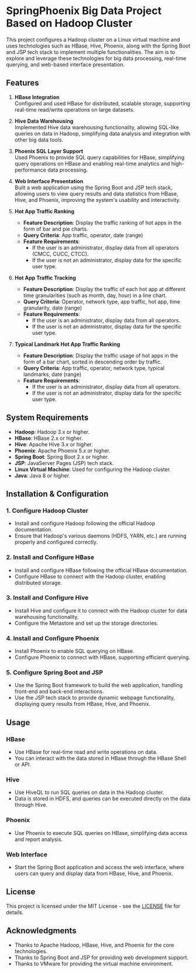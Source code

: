 # SpringPhoenix Big Data Project Based on Hadoop Cluster

This project configures a Hadoop cluster on a Linux virtual machine and uses technologies such as HBase, Hive, Phoenix, along with the Spring Boot and JSP tech stack to implement multiple functionalities. The aim is to explore and leverage these technologies for big data processing, real-time querying, and web-based interface presentation.

## Features

1. **HBase Integration**  
   Configured and used HBase for distributed, scalable storage, supporting real-time read/write operations on large datasets.

2. **Hive Data Warehousing**  
   Implemented Hive data warehousing functionality, allowing SQL-like queries on data in Hadoop, simplifying data analysis and integration with other big data tools.

3. **Phoenix SQL Layer Support**  
   Used Phoenix to provide SQL query capabilities for HBase, simplifying query operations on HBase and enabling real-time analytics and high-performance data processing.

4. **Web Interface Presentation**  
   Built a web application using the Spring Boot and JSP tech stack, allowing users to view query results and data statistics from HBase, Hive, and Phoenix, improving the system's usability and interactivity.

5. **Hot App Traffic Ranking**  
   - **Feature Description**: Display the traffic ranking of hot apps in the form of bar and pie charts.
   - **Query Criteria**: App traffic, operator, date (range)
   - **Feature Requirements**:  
     - If the user is an administrator, display data from all operators (CMCC, CUCC, CTCC).  
     - If the user is not an administrator, display data for the specific user type.

6. **Hot App Traffic Tracking**  
   - **Feature Description**: Display the traffic of each hot app at different time granularities (such as month, day, hour) in a line chart.
   - **Query Criteria**: Operator, network type, app traffic, hot app, time granularity, date (range)
   - **Feature Requirements**:  
     - If the user is an administrator, display data from all operators.  
     - If the user is not an administrator, display data for the specific user type.

7. **Typical Landmark Hot App Traffic Ranking**  
   - **Feature Description**: Display the traffic usage of hot apps in the form of a bar chart, sorted in descending order by traffic.
   - **Query Criteria**: App traffic, operator, network type, typical landmarks, date (range)
   - **Feature Requirements**:  
     - If the user is an administrator, display data from all operators.  
     - If the user is not an administrator, display data for the specific user type.

## System Requirements

- **Hadoop**: Hadoop 3.x or higher.
- **HBase**: HBase 2.x or higher.
- **Hive**: Apache Hive 3.x or higher.
- **Phoenix**: Apache Phoenix 5.x or higher.
- **Spring Boot**: Spring Boot 2.x or higher.
- **JSP**: JavaServer Pages (JSP) tech stack.
- **Linux Virtual Machine**: Used for configuring the Hadoop cluster.
- **Java**: Java 8 or higher.

## Installation & Configuration

### 1. Configure Hadoop Cluster
- Install and configure Hadoop following the official Hadoop documentation.
- Ensure that Hadoop's various daemons (HDFS, YARN, etc.) are running properly and configured correctly.

### 2. Install and Configure HBase
- Install and configure HBase following the official HBase documentation.
- Configure HBase to connect with the Hadoop cluster, enabling distributed storage.

### 3. Install and Configure Hive
- Install Hive and configure it to connect with the Hadoop cluster for data warehousing functionality.
- Configure the Metastore and set up the storage directories.

### 4. Install and Configure Phoenix
- Install Phoenix to enable SQL querying on HBase.
- Configure Phoenix to connect with HBase, supporting efficient querying.

### 5. Configure Spring Boot and JSP
- Use the Spring Boot framework to build the web application, handling front-end and back-end interactions.
- Use the JSP tech stack to provide dynamic webpage functionality, displaying query results from HBase, Hive, and Phoenix.

## Usage

### HBase
- Use HBase for real-time read and write operations on data.
- You can interact with the data stored in HBase through the HBase Shell or API.

### Hive
- Use HiveQL to run SQL queries on data in the Hadoop cluster.
- Data is stored in HDFS, and queries can be executed directly on the data through Hive.

### Phoenix
- Use Phoenix to execute SQL queries on HBase, simplifying data access and report analysis.

### Web Interface
- Start the Spring Boot application and access the web interface, where users can query and display data from HBase, Hive, and Phoenix.

## License

This project is licensed under the MIT License - see the [LICENSE](LICENSE) file for details.

## Acknowledgments

- Thanks to Apache Hadoop, HBase, Hive, and Phoenix for the core technologies.
- Thanks to Spring Boot and JSP for providing web development support.
- Thanks to VMware for providing the virtual machine environment.
